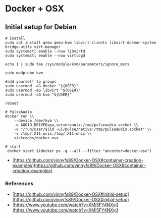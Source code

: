 # Docker + OSX

## Initial setup for Debian

```
# install
sudo apt install qemu qemu-kvm libvirt-clients libvirt-daemon-system bridge-utils virt-manager
sudo systemctl enable --now libvirtd
sudo systemctl enable --now virtlogd

echo 1 | sudo tee /sys/module/kvm/parameters/ignore_msrs

sudo modprobe kvm

#add yourself to groups
sudo usermod -aG docker "${USER}"
sudo usermod -aG libvirt "${USER}"
sudo usermod -aG kvm "${USER}"

reboot

# PulseAudio
docker run \\
    --device /dev/kvm \\
    -e AUDIO_DRIVER=pa,server=unix:/tmp/pulseaudio.socket \\
    -v "/run/user/$(id -u)/pulse/native:/tmp/pulseaudio.socket" \\
    -v /tmp/.X11-unix:/tmp/.X11-unix \\
    sickcodes/docker-osx

# start
 docker start $(docker ps -q --all --filter "ancestor=docker-osx")
```

* [https://github.com/vinnyfs89/Docker-OSX#container-creation-examples](https://github.com/vinnyfs89/Docker-OSX#container-creation-examples)

### References

* [https://github.com/vinnyfs89/Docker-OSX#initial-setup](https://github.com/vinnyfs89/Docker-OSX#initial-setup)
* [https://www.youtube.com/watch?v=XMj5FY4NXyI](https://www.youtube.com/watch?v=XMj5FY4NXyI)
